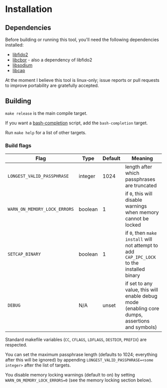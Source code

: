 # Installation

## Dependencies

Before building or running this tool, you'll need the following dependencies installed:

* [libfido2](https://developers.yubico.com/libfido2/)
* [libcbor](https://libcbor.readthedocs.io/en/v0.5.0/) - also a dependency of libfido2
* [libsodium](https://download.libsodium.org/doc/)
* [libcap](https://sites.google.com/site/fullycapable/)

At the moment I believe this tool is linux-only; issue reports or pull requests to improve portability are gratefully accepted.

## Building

`make release` is the main compile target.

If you want a [bash-completion](https://github.com/scop/bash-completion) script, add the `bash-completion` target.

Run `make help` for a list of other targets.

### Build flags

| Flag | Type | Default | Meaning |
|------|------|---------|---------|
| `LONGEST_VALID_PASSPHRASE` | integer | 1024 | length after which passphrases are truncated |
| `WARN_ON_MEMORY_LOCK_ERRORS` | boolean | 1 | if `0`, this will disable warnings when memory cannot be locked |
| `SETCAP_BINARY` | boolean | 1 | if `0`, then `make install` will not attempt to add `CAP_IPC_LOCK` to the installed binary |
| `DEBUG` | N/A | unset | if set to any value, this will enable debug mode (enabling core dumps, assertions and symbols) |

Standard makefile variables (`CC`, `CFLAGS`, `LDFLAGS`, `DESTDIR`, `PREFIX`) are respected.

You can set the maximum passphrase length (defaults to 1024; everything after this will be ignored) by appending `LONGEST_VALID_PASSPHRASE=<some integer>` after the list of targets.

You disable memory locking warnings (default to on) by setting `WARN_ON_MEMORY_LOCK_ERRORS=0` (see the memory locking section below).
